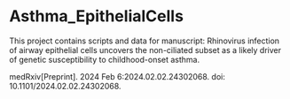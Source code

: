 # Asthma_EpithelialCells
This project contains scripts and data for manuscript: Rhinovirus infection of airway epithelial cells uncovers the non-ciliated subset as a likely driver of genetic susceptibility to childhood-onset asthma.

medRxiv[Preprint]. 2024 Feb 6:2024.02.02.24302068. doi: 10.1101/2024.02.02.24302068.
